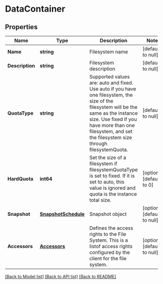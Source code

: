 # DataContainer

## Properties
Name | Type | Description | Notes
------------ | ------------- | ------------- | -------------
**Name** | **string** | Filesystem name | [default to null]
**Description** | **string** | Filesystem description | [default to null]
**QuotaType** | **string** | Supported values are: auto and fixed. Use auto if you have one filesystem, the size of the filesystem will be the same as the instance size. Use fixed if you have more than one filesystem, and set the filesystem size through filesystemQuota. | [default to null]
**HardQuota** | **int64** | Set the size of a filesystem if filesystemQuotaType is set to fixed. If it is set to auto, this value is ignored and quota is the instance total size. | [optional] [default to 0]
**Snapshot** | [**SnapshotSchedule**](snapshot_schedule.md) | Snapshot object | [optional] [default to null]
**Accessors** | [**Accessors**](accessors.md) | Defines the access rights to the File System. This is a listof access rights configured by the client for the file system. | [optional] [default to null]

[[Back to Model list]](../README.md#documentation-for-models) [[Back to API list]](../README.md#documentation-for-api-endpoints) [[Back to README]](../README.md)


